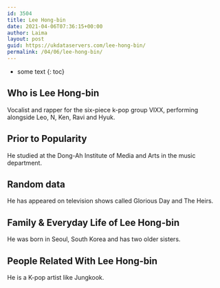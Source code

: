 ```yaml
---
id: 3504
title: Lee Hong-bin
date: 2021-04-06T07:36:15+00:00
author: Laima
layout: post
guid: https://ukdataservers.com/lee-hong-bin/
permalink: /04/06/lee-hong-bin/
---
```


* some text
{: toc}


## Who is Lee Hong-bin
                  
                  
                  
Vocalist and rapper for the six-piece k-pop group VIXX, performing alongside Leo, N, Ken, Ravi and Hyuk.
                  
              
            
              
            
                
                
                
## Prior to Popularity
                  
                  
                  
He studied at the Dong-Ah Institute of Media and Arts in the music department.
                  
              
            
              
            
                
                
                
## Random data
                  
                  
                  
He has appeared on television shows called Glorious Day and The Heirs.
                  
              
            
              
            
                
                
                
## Family & Everyday Life of Lee Hong-bin
                  
                  
                  
He was born in Seoul, South Korea and has two older sisters.
                  
              
            
              
            
                
                
                
## People Related With Lee Hong-bin
                  
                  
                  
He is a K-pop artist like Jungkook.
                  
              
            
              
            
                
              
            
              
              
            
            
              
            
          
          
          